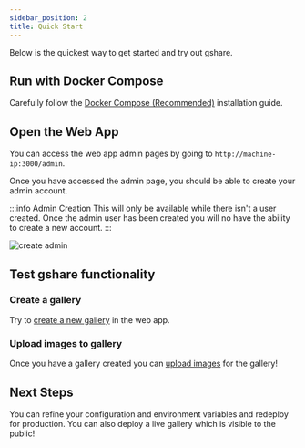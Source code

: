 ```yaml
---
sidebar_position: 2
title: Quick Start
---
```


Below is the quickest way to get started and try out gshare.

## Run with Docker Compose

Carefully follow the [Docker Compose (Recommended)](./deploy/docker.md) installation guide.

## Open the Web App

You can access the web app admin pages by going to `http://machine-ip:3000/admin`.

Once you have accessed the admin page, you should be able to create your admin account.

:::info Admin Creation
This will only be available while there isn't a user created. Once the admin user has been created you will no have the ability to create a new account.
:::

![create admin](https://i.imgur.com/AZHPxoI.png)

## Test gshare functionality

### Create a gallery

Try to [create a new gallery](./administration/gallery.md#create-a-new-gallery) in the web app.

### Upload images to gallery

Once you have a gallery created you can [upload images](./administration/gallery.md#upload-images) for the gallery!

## Next Steps

You can refine your configuration and environment variables and redeploy for production. You can also deploy a live gallery which is visible to the public!
